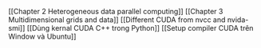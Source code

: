 [[Chapter 2 Heterogeneous data parallel computing]]
[[Chapter 3 Multidimensional grids and  data]]
[[Different CUDA from nvcc and nvida-smi]]
[[Dùng kernal CUDA C++ trong Python]]
[[Setup compiler CUDA trên Window và Ubuntu]]